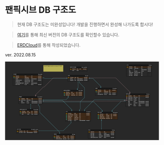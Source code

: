 # 팬픽시브 DB 구조도

> 현재 DB 구조도는 미완성입니다! 개발을 진행하면서 완성해 나가도록 합시다!

> [여기](https://www.erdcloud.com/d/k7vJafkeDTRmKwFSK)를 통해 최신 버전의 DB 구조도를 확인할수 있습니다.

> [ERDCloud](https://www.erdcloud.com/)를 통해 작성되었습니다.

ver. 2022.08.15

![DB-구조도](/IMG/Fanfixiv.png)